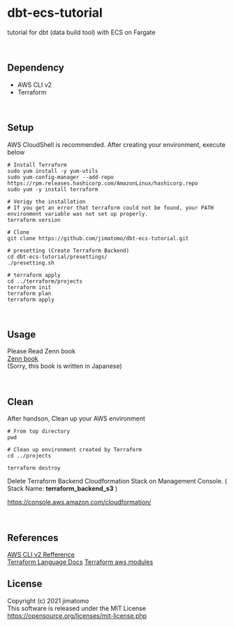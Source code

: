 # dbt-ecs-tutorial
tutorial for dbt (data build tool) with ECS on Fargate


<br>

## Dependency
* AWS CLI v2  
* Terraform

<br>

## Setup
AWS CloudShell is recommended.
After creating your environment, execute below
```
# Install Terraform
sudo yum install -y yum-utils
sudo yum-config-manager --add-repo https://rpm.releases.hashicorp.com/AmazonLinux/hashicorp.repo
sudo yum -y install terraform

# Verigy the installation
# If you get an error that terraform could not be found, your PATH environment variable was not set up properly.
terraform version

# Clone
git clone https://github.com/jimatomo/dbt-ecs-tutorial.git

# presetting (Create Terraform Backend)
cd dbt-ecs-tutorial/presettings/
./presetting.sh

# terraform apply
cd ../terraform/projects
terraform init
terraform plan
terraform apply
```

<br>

## Usage
Please Read Zenn book  
[Zenn book](https://zenn.dev/jimatomo/books/d49ddf2e18ae8e/viewer)  
(Sorry, this book is written in Japanese)

<br>

## Clean
After handson, Clean up your AWS environment
```
# From top directory
pwd

# Clean up environment created by Terraform 
cd ../projects

terraform destroy
```

Delete Terraform Backend Cloudformation Stack on Management Console. ( Stack Name: <b>terraform_backend_s3</b> )
<br>

https://console.aws.amazon.com/cloudformation/

<br>

## References
[AWS CLI v2 Refference](https://awscli.amazonaws.com/v2/documentation/api/latest/reference/index.html)  
[Terraform Language Docs](https://www.terraform.io/docs/language/index.html)
[Terraform aws modules](https://registry.terraform.io/providers/hashicorp/aws/latest)
<br>

## License
Copyright (c) 2021 jimatomo  
This software is released under the MIT License  
https://opensource.org/licenses/mit-license.php

